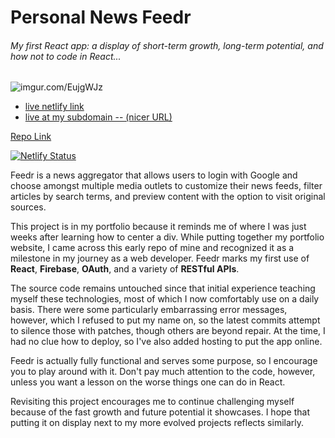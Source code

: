 <!-- _Title_: -->

# Personal News Feedr

<!-- _Description_: -->

###### My first React app: a display of short-term growth, long-term potential, and how not to code in React...

<!-- _Thumbnail_ -->

![imgur.com/EujgWJz](https://i.imgur.com/EujgWJz.png)

<!-- _Live URLs_ -->

-   [live netlify link](frosty-morse-bebe1b.netlify.app)
-   [live at my subdomain -- (nicer URL)](https://feedr.ianrackson.com/)

<!-- _GitHub URL_ -->

[Repo Link](https://github.com/irackson/Feedr-repo-gaJS-repo)

<!-- _Markdown_: -->

[![Netlify Status](https://api.netlify.com/api/v1/badges/84abbf1c-bf18-4307-af40-d7bb134e5271/deploy-status)](https://app.netlify.com/sites/frosty-morse-bebe1b/deploys)

Feedr is a news aggregator that allows users to login with Google and choose amongst multiple media outlets to customize their news feeds, filter articles by search terms, and preview content with the option to visit original sources.

This project is in my portfolio because it reminds me of where I was just weeks after learning how to center a div. While putting together my portfolio website, I came across this early repo of mine and recognized it as a milestone in my journey as a web developer. Feedr marks my first use of **React**, **Firebase**, **OAuth**, and a variety of **RESTful APIs**.

The source code remains untouched since that initial experience teaching myself these technologies, most of which I now comfortably use on a daily basis. There were some particularly embarrassing error messages, however, which I refused to put my name on, so the latest commits attempt to silence those with patches, though others are beyond repair. At the time, I had no clue how to deploy, so I've also added hosting to put the app online.

Feedr is actually fully functional and serves some purpose, so I encourage you to play around with it. Don't pay much attention to the code, however, unless you want a lesson on the worse things one can do in React.

Revisiting this project encourages me to continue challenging myself because of the fast growth and future potential it showcases. I hope that putting it on display next to my more evolved projects reflects similarly.
